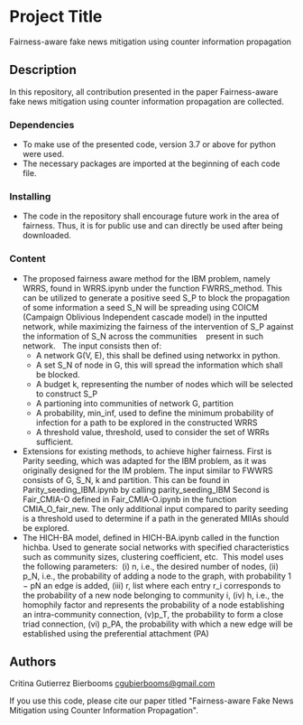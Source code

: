 # Project Title

Fairness-aware fake news mitigation using counter information propagation
## Description

In this repository, all contribution presented in the paper Fairness-aware fake news mitigation using counter information propagation are collected.



### Dependencies

* To make use of the presented code, version 3.7 or above for python were used.
* The necessary packages are imported at the beginning of each code file.


### Installing

* The code in the repository shall encourage future work in the area of fairness. Thus, it is for public use and can directly be used after being downloaded.

### Content

* The proposed fairness aware method for the IBM problem, namely WRRS, found in WRRS.ipynb under the function FWRRS_method.
  This can be utilized to generate a positive seed S_P to block the propagation of some information a seed S_N will be spreading using COICM (Campaign Oblivious Independent cascade model) in
  the inputted network, while maximizing the fairness of the intervention of S_P against the information of S_N across the communities 
  present in such network.
  The input consists then of:
    - A network G(V, E), this shall be defined using networkx in python.
    - A set S_N of node in G, this will spread the information which shall be blocked.
    - A budget k, representing the number of nodes which will be selected to construct S_P
    - A partioning into communities of network G, partition
    - A probability, min_inf, used to define the minimum probability of infection for a path to be explored in the constructed WRRS 
    - A threshold value, threshold, used to consider the set of WRRs sufficient.
                             
* Extensions for existing methods, to achieve higher fairness.
  First is Parity seeding, which was adapted for the IBM problem, as it was originally designed for the IM problem. The input similar to FWWRS consists of G, S_N, k and partition. This can be found in Parity_seeding_IBM.ipynb by calling parity_seeding_IBM
  Second is Fair_CMIA-O defined in Fair_CMIA-O.ipynb in the function CMIA_O_fair_new. The only additional input compared to parity seeding is a threshold used to determine if a path in the generated MIIAs should be explored.
* The HICH-BA model, defined in HICH-BA.ipynb called in the function hichba. Used to generate social networks with specified characteristics such as community sizes, clustering coefficient, etc. 
  This model uses the following parameters: 
    (i) n, i.e., the desired number of nodes,
    (ii) p_N, i.e., the probability of adding a node to the graph, with probability 1 − pN an edge is added,
    (iii) r, list where each entry r_i corresponds to the probability of a new node belonging to community i,
    (iv) h, i.e., the homophily factor and represents the probability of a node establishing an intra-community connection,
    (v)p_T, the probability to form a close triad connection,
    (vi) p_PA, the probability with which a new edge will be established using the preferential attachment (PA)


## Authors

Critina Gutierrez Bierbooms
cgubierbooms@gmail.com

If you use this code, please cite our paper titled "Fairness-aware Fake News Mitigation using Counter Information Propagation".

